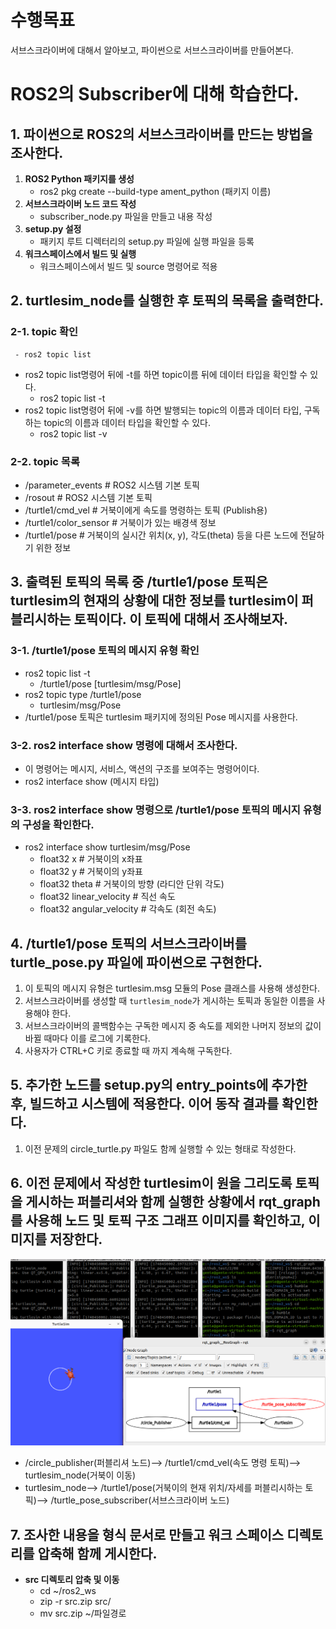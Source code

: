 # 수행목표
서브스크라이버에 대해서 알아보고, 파이썬으로 서브스크라이버를 만들어본다.

# ROS2의 Subscriber에 대해 학습한다.
## 1. 파이썬으로 ROS2의 서브스크라이버를 만드는 방법을 조사한다.
1. **ROS2 Python 패키지를 생성**
     - ros2 pkg create --build-type ament_python (패키지 이름)
2. **서브스크라이버 노드 코드 작성**
     - subscriber_node.py 파일을 만들고 내용 작성
3. **setup.py 설정**
     - 패키지 루트 디렉터리의 setup.py 파일에 실행 파일을 등록
4. **워크스페이스에서 빌드 및 실행**
     - 워크스페이스에서 빌드 및 source 명령어로 적용

## 2. turtlesim_node를 실행한 후 토픽의 목록을 출력한다.
### 2-1. topic 확인
     - ros2 topic list
 - ros2 topic list명령어 뒤에 -t를 하면 topic이름 뒤에 데이터 타입을 확인할 수 있다.
     - ros2 topic list -t
 - ros2 topic list명령어 뒤에 -v를 하면 발행되는 topic의 이름과 데이터 타입, 구독하는 topic의 이름과 데이터 타입을 확인할 수 있다.
     - ros2 topic list -v
### 2-2. topic 목록
 - /parameter_events  # ROS2 시스템 기본 토픽
 - /rosout  # ROS2 시스템 기본 토픽
 - /turtle1/cmd_vel  # 거북이에게 속도를 명령하는 토픽 (Publish용)
 - /turtle1/color_sensor  # 거북이가 있는 배경색 정보
 - /turtle1/pose  # 거북이의 실시간 위치(x, y), 각도(theta) 등을 다른 노드에 전달하기 위한 정보

## 3. 출력된 토픽의 목록 중 /turtle1/pose 토픽은 turtlesim의 현재의 상황에 대한 정보를 turtlesim이 퍼블리시하는 토픽이다. 이 토픽에 대해서 조사해보자.
### 3-1. /turtle1/pose 토픽의 메시지 유형 확인
 - ros2 topic list -t
     - /turtle1/pose [turtlesim/msg/Pose]
 - ros2 topic type /turtle1/pose 
     - turtlesim/msg/Pose
 - /turtle1/pose 토픽은 turtlesim 패키지에 정의된 Pose 메시지를 사용한다.
### 3-2. ros2 interface show 명령에 대해서 조사한다.
 - 이 명령어는 메시지, 서비스, 액션의 구조를 보여주는 명령어이다.
 - ros2 interface show (메시지 타입)
### 3-3. ros2 interface show 명령으로 /turtle1/pose 토픽의 메시지 유형의 구성을 확인한다.
 - ros2 interface show turtlesim/msg/Pose
     - float32 x  # 거북이의 x좌표
     - float32 y  # 거북이의 y좌표
     - float32 theta  # 거북이의 방향 (라디안 단위 각도)
     - float32 linear_velocity  # 직선 속도
     - float32 angular_velocity  # 각속도 (회전 속도)

## 4. /turtle1/pose 토픽의 서브스크라이버를 turtle_pose.py 파일에 파이썬으로 구현한다.
1. 이 토픽의 메시지 유형은 turtlesim.msg 모듈의 Pose 클래스를 사용해 생성한다.
2. 서브스크라이버를 생성할 때 `turtlesim_node`가 게시하는 토픽과 동일한 이름을 사용해야 한다.
3. 서브스크라이버의 콜백함수는 구독한 메시지 중 속도를 제외한 나머지 정보의 값이 바뀔 때마다 이를 로그에 기록한다.
4. 사용자가 CTRL+C 키로 종료할 때 까지 계속해 구독한다.

## 5. 추가한 노드를 setup.py의 entry_points에 추가한 후, 빌드하고 시스템에 적용한다. 이어 동작 결과를 확인한다.
1. 이전 문제의 circle_turtle.py 파일도 함께 실행할 수 있는 형태로 작성한다.

## 6. 이전 문제에서 작성한 turtlesim이 원을 그리도록 토픽을 게시하는 퍼블리셔와 함께 실행한 상황에서 rqt_graph를 사용해 노드 및 토픽 구조 그래프 이미지를 확인하고, 이미지를 저장한다.

<img src="8_1_screen_capture.png" alt="demo image" width="800"/>

 - /circle_publisher(퍼블리셔 노드)--> /turtle1/cmd_vel(속도 명령 토픽)--> turtlesim_node(거북이 이동)
 - turtlesim_node--> /turtle1/pose(거북이의 현재 위치/자세를 퍼블리시하는 토픽)--> /turtle_pose_subscriber(서브스크라이버 노드)

## 7. 조사한 내용을 형식 문서로 만들고 워크 스페이스 디렉토리를 압축해 함께 게시한다.
- **src 디렉토리 압축 및 이동**
     - cd ~/ros2_ws
     - zip -r src.zip src/
     - mv src.zip ~/파일경로
     